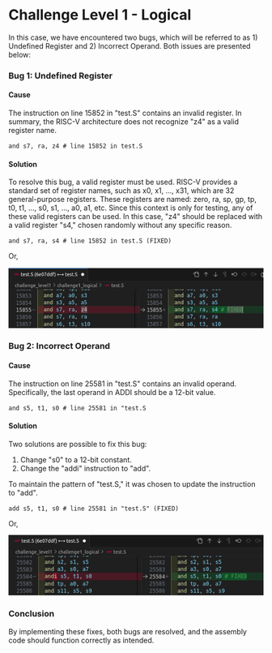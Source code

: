 # Challenge Level 1 - Logical

In this case, we have encountered two bugs, which will be referred to as 1) Undefined Register and 2) Incorrect Operand. Both issues are presented below:

### Bug 1: Undefined Register

#### Cause

The instruction on line 15852 in "test.S" contains an invalid register. In summary, the RISC-V architecture does not recognize "z4" as a valid register name.

```
and s7, ra, z4 # line 15852 in test.S
```

#### Solution

To resolve this bug, a valid register must be used. RISC-V provides a standard set of register names, such as x0, x1, ..., x31, which are 32 general-purpose registers. These registers are named: zero, ra, sp, gp, tp, t0, t1, ..., s0, s1, ..., a0, a1, etc. Since this context is only for testing, any of these valid registers can be used. In this case, "z4" should be replaced with a valid register "s4," chosen randomly without any specific reason.

```
and s7, ra, s4 # line 15852 in test.S (FIXED)
```

Or,

![bug1](./images/bug1.png "bug1")

### Bug 2: Incorrect Operand

#### Cause

The instruction on line 25581 in "test.S" contains an invalid operand. Specifically, the last operand in ADDI should be a 12-bit value.

```
and s5, t1, s0 # line 25581 in "test.S
```

#### Solution

Two solutions are possible to fix this bug: 

1) Change "s0" to a 12-bit constant.
2) Change the "addi" instruction to "add".

To maintain the pattern of "test.S," it was chosen to update the instruction to "add".

```
add s5, t1, s0 # line 25581 in "test.S" (FIXED)
```

Or,

![bug2](./images/bug2.png "bug2")

### Conclusion

By implementing these fixes, both bugs are resolved, and the assembly code should function correctly as intended.
